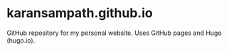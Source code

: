 # karansampath.github.io

GitHub repository for my personal website. Uses GitHub pages and Hugo (hugo.io).
